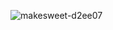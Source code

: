 ![makesweet-d2ee07](https://github.com/user-attachments/assets/45b55e54-6dd4-4657-88f6-be8152c8d374)
